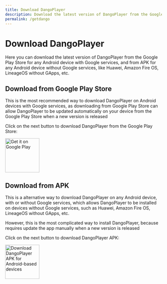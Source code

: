 ```yaml
---
title: Download DangoPlayer 
description: Download the latest version of DangoPlayer from the Google Play Store or from APK
permalink: /getdango
---
```

# Download DangoPlayer
Here you can download the latest version of DangoPlayer from the Google Play Store for any Android device with Google services, and from APK for any Android device without Google services, like Huawei, Amazon Fire OS, LineageOS without GApps, etc.

## Download from Google Play Store 
This is the most recommended way to download DangoPlayer on Android devices with Google services, as downloading from Google Play Store can allow DangoPlayer to be updated automatically on your device from the Google Play Store when a new version is released

Click on the next button to download DangoPlayer from the Google Play Store:

<a href='https://play.google.com/store/apps/details?id=com.brunochanrio.dangoplayeruni&pcampaignid=pcampaignidMKT-Other-global-all-co-prtnr-py-PartBadge-Mar2515-1'><img alt='Get it on Google Play' height='110' src='https://play.google.com/intl/en_us/badges/static/images/badges/en_badge_web_generic.png'/></a>

## Download from APK
This is a alternative way to download DangoPlayer on any Android device, with or without Google services, which allows DangoPlayer to be installed on devices without Google services, such as Huawei, Amazon Fire OS, LineageOS without GApps, etc.

However, this is the most complicated way to install DangoPlayer, because requires update the app manually when a new version is released

Click on the next button to download DangoPlayer APK:

<a href="https://brunochanrio.github.io/DangoPlayer/getdango/apk"><img alt="Download DangoPlayer APK for Android-based devices" height="110" src="https://brunochanrio.github.io/DangoPlayer/assets/GetAndroidAPK.png"/></a>
